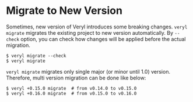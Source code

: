 # Migrate to New Version

Sometimes, new version of Veryl introduces some breaking changes.
`veryl migrate` migrates the existing project to new version automatically.
By `--check` option, you can check how changes will be applied before the actual migration.

```console
$ veryl migrate --check
$ veryl migrate
```

`veryl migrate` migrates only single major (or minor until 1.0) version.
Therefore, multi version migration can be done like below:

```console
$ veryl +0.15.0 migrate  # from v0.14.0 to v0.15.0
$ veryl +0.16.0 migrate  # from v0.15.0 to v0.16.0
```
